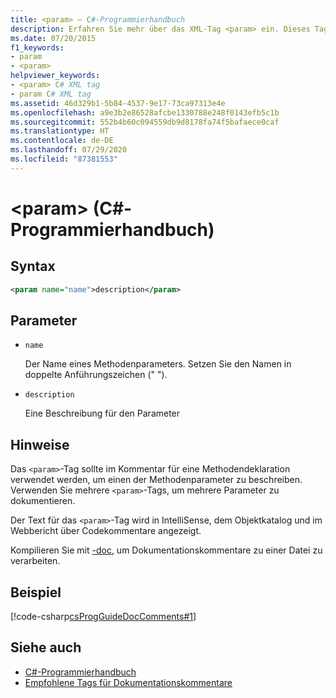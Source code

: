 ```yaml
---
title: <param> – C#-Programmierhandbuch
description: Erfahren Sie mehr über das XML-Tag <param> ein. Dieses Tag wird im Kommentar für eine Methodendeklaration verwendet, um einen der Methodenparameter zu beschreiben.
ms.date: 07/20/2015
f1_keywords:
- param
- <param>
helpviewer_keywords:
- <param> C# XML tag
- param C# XML tag
ms.assetid: 46d329b1-5b84-4537-9e17-73ca97313e4e
ms.openlocfilehash: a9e3b2e86528afcbe1330788e248f0143efb5c1b
ms.sourcegitcommit: 552b4b60c094559db9d8178fa74f5bafaece0caf
ms.translationtype: HT
ms.contentlocale: de-DE
ms.lasthandoff: 07/29/2020
ms.locfileid: "87381553"
---
```

# <a name="param-c-programming-guide"></a>\<param> (C#-Programmierhandbuch)

## <a name="syntax"></a>Syntax

```xml
<param name="name">description</param>
```

## <a name="parameters"></a>Parameter

- `name`

  Der Name eines Methodenparameters. Setzen Sie den Namen in doppelte Anführungszeichen (" ").

- `description`

  Eine Beschreibung für den Parameter

## <a name="remarks"></a>Hinweise

Das `<param>`-Tag sollte im Kommentar für eine Methodendeklaration verwendet werden, um einen der Methodenparameter zu beschreiben. Verwenden Sie mehrere `<param>`-Tags, um mehrere Parameter zu dokumentieren.

Der Text für das `<param>`-Tag wird in IntelliSense, dem Objektkatalog und im Webbericht über Codekommentare angezeigt.

Kompilieren Sie mit [-doc](../../language-reference/compiler-options/doc-compiler-option.md), um Dokumentationskommentare zu einer Datei zu verarbeiten.

## <a name="example"></a>Beispiel

[!code-csharp[csProgGuideDocComments#1](~/samples/snippets/csharp/VS_Snippets_VBCSharp/csProgGuideDocComments/CS/DocComments.cs#1)]

## <a name="see-also"></a>Siehe auch

- [C#-Programmierhandbuch](../index.md)
- [Empfohlene Tags für Dokumentationskommentare](./recommended-tags-for-documentation-comments.md)
